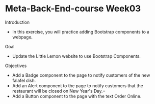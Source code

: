 # Meta-Back-End-course Week03

Introduction
  - In this exercise, you will practice adding Bootstrap components to a webpage.

Goal
  - Update the Little Lemon website to use Bootstrap Components.

Objectives
  - Add a Badge component to the page to notify customers of the new falafel dish.
  - Add an Alert component to the page to notify customers that the restaurant will be closed on New Year's Day.=
  - Add a Button component to the page with the text Order Online.
